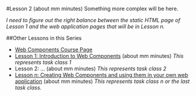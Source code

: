 #Lesson 2 (about mm minutes)
Something more complex will be here.

*I need to figure out the right balance between the static HTML page of Lesson 1 and the web application pages that will be in Lesson n.*

<!-- Now go to this [web page](https://rawgit.com/live-and-learn/learn-web-components/master/lesson-1/video.html "Learning about the 'video' Web Component") (use Google Chrome) to see a native Web Component and learn more about Web Components by experimenting with them. -->

##Other Lessons in this Series
* [Web Components Course Page](https://github.com/live-and-learn/learn-web-components "Course Page")
* [Lesson 1: Introduction to Web Components](https://github.com/live-and-learn/learn-web-components/tree/master/lesson-1 "Lesson 1 about Web Components and an introduction to native Web Components.") (about mm minutes) *This represents task class 1*
* Lesson 2: ... (about mm minutes) *This represents task class 2*
* [Lesson n: Creating Web Components and using them in your own web application](https://github.com/live-and-learn/learn-web-components/tree/master/lesson-n "Lesson n about creating Web Components.") (about mm minutes) *This represents task class n or the last task class.*